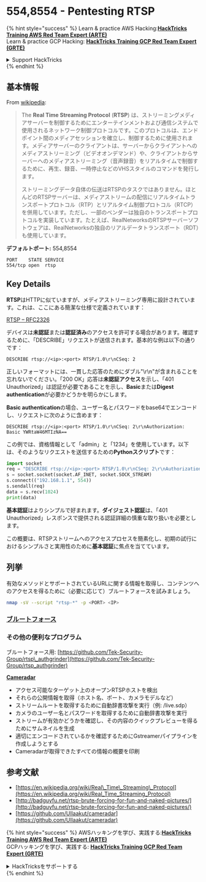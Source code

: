 # 554,8554 - Pentesting RTSP

{% hint style="success" %}
Learn & practice AWS Hacking:<img src="../.gitbook/assets/arte.png" alt="" data-size="line">[**HackTricks Training AWS Red Team Expert (ARTE)**](https://training.hacktricks.xyz/courses/arte)<img src="../.gitbook/assets/arte.png" alt="" data-size="line">\
Learn & practice GCP Hacking: <img src="../.gitbook/assets/grte.png" alt="" data-size="line">[**HackTricks Training GCP Red Team Expert (GRTE)**<img src="../.gitbook/assets/grte.png" alt="" data-size="line">](https://training.hacktricks.xyz/courses/grte)

<details>

<summary>Support HackTricks</summary>

* Check the [**subscription plans**](https://github.com/sponsors/carlospolop)!
* **Join the** 💬 [**Discord group**](https://discord.gg/hRep4RUj7f) or the [**telegram group**](https://t.me/peass) or **follow** us on **Twitter** 🐦 [**@hacktricks\_live**](https://twitter.com/hacktricks_live)**.**
* **Share hacking tricks by submitting PRs to the** [**HackTricks**](https://github.com/carlospolop/hacktricks) and [**HackTricks Cloud**](https://github.com/carlospolop/hacktricks-cloud) github repos.

</details>
{% endhint %}

## 基本情報

From [wikipedia](https://en.wikipedia.org/wiki/Real_Time_Streaming_Protocol):

> The **Real Time Streaming Protocol** (**RTSP**) は、ストリーミングメディアサーバーを制御するためにエンターテインメントおよび通信システムで使用されるネットワーク制御プロトコルです。このプロトコルは、エンドポイント間のメディアセッションを確立し、制御するために使用されます。メディアサーバーのクライアントは、サーバーからクライアントへのメディアストリーミング（ビデオオンデマンド）や、クライアントからサーバーへのメディアストリーミング（音声録音）をリアルタイムで制御するために、再生、録音、一時停止などのVHSスタイルのコマンドを発行します。
>
> ストリーミングデータ自体の伝送はRTSPのタスクではありません。ほとんどのRTSPサーバーは、メディアストリームの配信にリアルタイムトランスポートプロトコル（RTP）とリアルタイム制御プロトコル（RTCP）を併用しています。ただし、一部のベンダーは独自のトランスポートプロトコルを実装しています。たとえば、RealNetworksのRTSPサーバーソフトウェアは、RealNetworksの独自のリアルデータトランスポート（RDT）も使用しています。

**デフォルトポート:** 554,8554
```
PORT    STATE SERVICE
554/tcp open  rtsp
```
## Key Details

**RTSP**はHTTPに似ていますが、メディアストリーミング専用に設計されています。これは、ここにある簡潔な仕様で定義されています：

[RTSP – RFC2326](https://tools.ietf.org/html/rfc2326)

デバイスは**未認証**または**認証済み**のアクセスを許可する場合があります。確認するために、「DESCRIBE」リクエストが送信されます。基本的な例は以下の通りです：

`DESCRIBE rtsp://<ip>:<port> RTSP/1.0\r\nCSeq: 2`

正しいフォーマットには、一貫した応答のためにダブル"\r\n"が含まれることを忘れないでください。「200 OK」応答は**未認証アクセス**を示し、「401 Unauthorized」は認証が必要であることを示し、**Basic**または**Digest authentication**が必要かどうかを明らかにします。

**Basic authentication**の場合、ユーザー名とパスワードをbase64でエンコードし、リクエストに次のように含めます：

`DESCRIBE rtsp://<ip>:<port> RTSP/1.0\r\nCSeq: 2\r\nAuthorization: Basic YWRtaW46MTIzNA==`

この例では、資格情報として「admin」と「1234」を使用しています。以下は、そのようなリクエストを送信するための**Pythonスクリプト**です：
```python
import socket
req = "DESCRIBE rtsp://<ip>:<port> RTSP/1.0\r\nCSeq: 2\r\nAuthorization: Basic YWRtaW46MTIzNA==\r\n\r\n"
s = socket.socket(socket.AF_INET, socket.SOCK_STREAM)
s.connect(("192.168.1.1", 554))
s.sendall(req)
data = s.recv(1024)
print(data)
```
**基本認証**はよりシンプルで好まれます。**ダイジェスト認証**は、「401 Unauthorized」レスポンスで提供される認証詳細の慎重な取り扱いを必要とします。

この概要は、RTSPストリームへのアクセスプロセスを簡素化し、初期の試行におけるシンプルさと実用性のために**基本認証**に焦点を当てています。

## 列挙

有効なメソッドとサポートされているURLに関する情報を取得し、コンテンツへのアクセスを得るために（必要に応じて）ブルートフォースを試みましょう。
```bash
nmap -sV --script "rtsp-*" -p <PORT> <IP>
```
### [ブルートフォース](../generic-hacking/brute-force.md#rtsp)

### **その他の便利なプログラム**

ブルートフォース用: [https://github.com/Tek-Security-Group/rtsp\_authgrinder](https://github.com/Tek-Security-Group/rtsp_authgrinder)

[**Cameradar**](https://github.com/Ullaakut/cameradar)

* アクセス可能なターゲット上のオープンRTSPホストを検出
* それらの公開情報を取得（ホスト名、ポート、カメラモデルなど）
* ストリームルートを取得するために自動辞書攻撃を実行（例: /live.sdp）
* カメラのユーザー名とパスワードを取得するために自動辞書攻撃を実行
* ストリームが有効かどうかを確認し、その内容のクイックプレビューを得るためにサムネイルを生成
* 適切にエンコードされているかを確認するためにGstreamerパイプラインを作成しようとする
* Cameradarが取得できたすべての情報の概要を印刷

## 参考文献

* [https://en.wikipedia.org/wiki/Real\_Time\_Streaming\_Protocol](https://en.wikipedia.org/wiki/Real_Time_Streaming_Protocol)
* [http://badguyfu.net/rtsp-brute-forcing-for-fun-and-naked-pictures/](http://badguyfu.net/rtsp-brute-forcing-for-fun-and-naked-pictures/)
* [https://github.com/Ullaakut/cameradar](https://github.com/Ullaakut/cameradar)

{% hint style="success" %}
AWSハッキングを学び、実践する:<img src="../.gitbook/assets/arte.png" alt="" data-size="line">[**HackTricks Training AWS Red Team Expert (ARTE)**](https://training.hacktricks.xyz/courses/arte)<img src="../.gitbook/assets/arte.png" alt="" data-size="line">\
GCPハッキングを学び、実践する: <img src="../.gitbook/assets/grte.png" alt="" data-size="line">[**HackTricks Training GCP Red Team Expert (GRTE)**<img src="../.gitbook/assets/grte.png" alt="" data-size="line">](https://training.hacktricks.xyz/courses/grte)

<details>

<summary>HackTricksをサポートする</summary>

* [**サブスクリプションプラン**](https://github.com/sponsors/carlospolop)を確認してください!
* **💬 [**Discordグループ**](https://discord.gg/hRep4RUj7f)または[**テレグラムグループ**](https://t.me/peass)に参加するか、**Twitter** 🐦 [**@hacktricks\_live**](https://twitter.com/hacktricks_live)**をフォローしてください。**
* **ハッキングのトリックを共有するために、[**HackTricks**](https://github.com/carlospolop/hacktricks)および[**HackTricks Cloud**](https://github.com/carlospolop/hacktricks-cloud)のGitHubリポジトリにPRを提出してください。**

</details>
{% endhint %}
